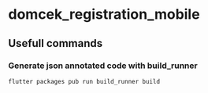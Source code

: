# domcek_registration_mobile


## Usefull commands

### Generate json annotated code with build_runner
```
flutter packages pub run build_runner build
```